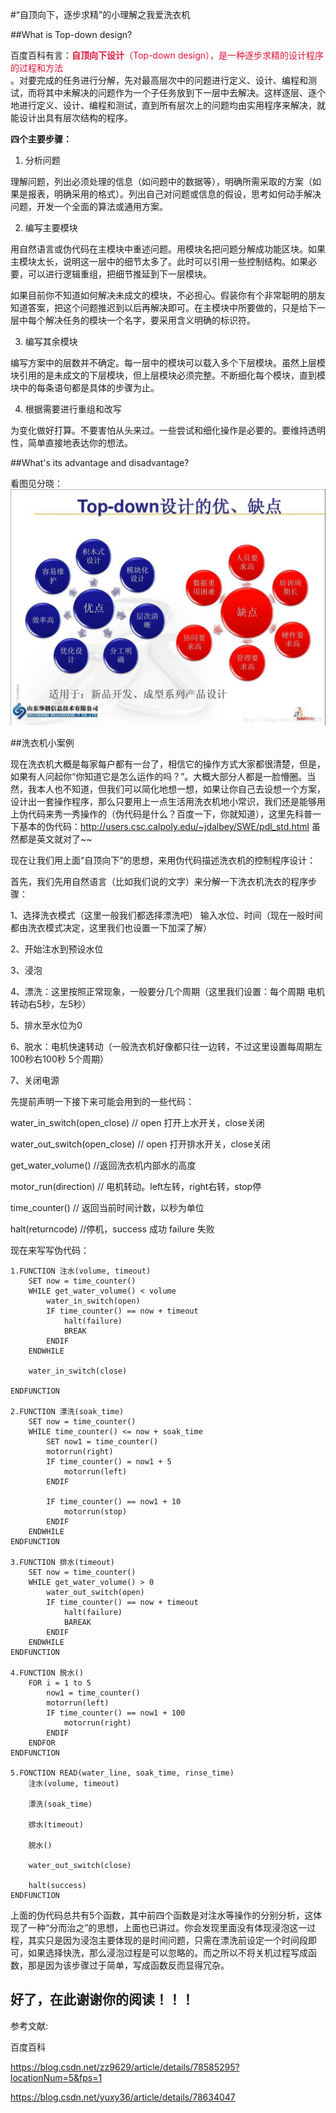  #“自顶向下，逐步求精”的小理解之我爱洗衣机

 ##What is Top-down design?

百度百科有言：<font color=#DC143C>**自顶向下设计**（Top-down design），是一种逐步求精的设计程序的过程和方法</font><br/>。对要完成的任务进行分解，先对最高层次中的问题进行定义、设计、编程和测试，而将其中未解决的问题作为一个子任务放到下一层中去解决。这样逐层、逐个地进行定义、设计、编程和测试，直到所有层次上的问题均由实用程序来解决，就能设计出具有层次结构的程序。

**四个主要步骤：**

1. 分析问题

理解问题，列出必须处理的信息（如问题中的数据等），明确所需采取的方案（如果是报表，明确采用的格式）。列出自己对问题或信息的假设，思考如何动手解决问题，开发一个全面的算法或通用方案。

2. 编写主要模块

用自然语言或伪代码在主模块中重述问题。用模块名把问题分解成功能区块。如果主模块太长，说明这一层中的细节太多了。此时可以引用一些控制结构。如果必要，可以进行逻辑重组，把细节推延到下一层模块。 

如果目前你不知道如何解决未成文的模块，不必担心。假装你有个非常聪明的朋友知道答案，把这个问题推迟到以后再解决即可。在主模块中所要做的，只是给下一层中每个解决任务的模块一个名字，要采用含义明确的标识符。


3. 编写其余模块

编写方案中的层数并不确定。每一层中的模块可以载入多个下层模块。虽然上层模块引用的是未成文的下层模块，但上层模块必须完整。不断细化每个模块，直到模块中的每条语句都是具体的步骤为止。

4. 根据需要进行重组和改写

为变化做好打算。不要害怕从头来过。一些尝试和细化操作是必要的。要维持透明性，简单直接地表达你的想法。

 ##What's its advantage and disadvantage?

看图见分晓：
![](234.jpg)

 ##洗衣机小案例

现在洗衣机大概是每家每户都有一台了，相信它的操作方式大家都很清楚，但是，如果有人问起你“你知道它是怎么运作的吗？”。大概大部分人都是一脸懵圈。当然，我本人也不知道，但我们可以简化地想一想，如果让你自己去设想一个方案，设计出一套操作程序，那么只要用上一点生活用洗衣机地小常识，我们还是能够用上伪代码来秀一秀操作的（伪代码是什么？百度一下，你就知道），这里先科普一下基本的伪代码：<http://users.csc.calpoly.edu/~jdalbey/SWE/pdl_std.html>
虽然都是英文就对了~~

现在让我们用上面“自顶向下”的思想，来用伪代码描述洗衣机的控制程序设计：

首先，我们先用自然语言（比如我们说的文字）来分解一下洗衣机洗衣的程序步骤：

1、选择洗衣模式（这里一般我们都选择漂洗吧）   输入水位、时间（现在一般时间都由洗衣模式决定，这里我们也设置一下加深了解）

2、开始注水到预设水位

3、浸泡

4、漂洗：这里按照正常现象，一般要分几个周期（这里我们设置：每个周期  电机转动右5秒，左5秒）

5、排水至水位为0

6、脱水：电机快速转动（一般洗衣机好像都只往一边转，不过这里设置每周期左100秒右100秒 5个周期）

7、关闭电源


先提前声明一下接下来可能会用到的一些代码：

water_in_switch(open_close) // open 打开上水开关，close关闭

water_out_switch(open_close) // open 打开排水开关，close关闭

get_water_volume() //返回洗衣机内部水的高度

motor_run(direction) // 电机转动。left左转，right右转，stop停

time_counter() // 返回当前时间计数，以秒为单位

halt(returncode) //停机，success 成功 failure 失败

现在来写写伪代码：

```
1.FUNCTION 注水(volume, timeout)
    SET now = time_counter()
    WHILE get_water_volume() < volume
        water_in_switch(open)
        IF time_counter() == now + timeout
            halt(failure)
            BREAK
        ENDIF
    ENDWHILE

    water_in_switch(close)

ENDFUNCTION

2.FUNCTION 漂洗(soak_time)
    SET now = time_counter()
    WHILE time_counter() <= now + soak_time
        SET now1 = time_counter()
        motorrun(right)
        IF time_counter() = now1 + 5
            motorrun(left)
        ENDIF

        IF time_counter() == now1 + 10
            motorrun(stop)
        ENDIF
    ENDWHILE 
ENDFUNCTION

3.FUNCTION 排水(timeout)
    SET now = time_counter()
    WHILE get_water_volume() > 0
        water_out_switch(open)
        IF time_counter() == now + timeout
            halt(failure)
            BAREAK
        ENDIF
    ENDWHILE
ENDFUNCTION

4.FUNCTION 脱水()
    FOR i = 1 to 5
        now1 = time_counter()
        motorrun(left)
        IF time_counter() == now1 + 100
            motorrun(right)
        ENDIF
    ENDFOR
ENDFUNCTION

5.FONCTION READ(water_line, soak_time, rinse_time)
    注水(volume, timeout)

    漂洗(soak_time)

    排水(timeout)

    脱水()

    water_out_switch(close)

    halt(success)
ENDFUNCTION
```

上面的伪代码总共有5个函数，其中前四个函数是对注水等操作的分别分析，这体现了一种“分而治之”的思想，上面也已讲过。你会发现里面没有体现浸泡这一过程，其实只是因为浸泡主要体现的是时间问题，只需在漂洗前设定一个时间段即可，如果选择快洗，那么浸泡过程是可以忽略的。而之所以不将关机过程写成函数，那是因为该步骤过于简单，写成函数反而显得冗杂。

好了，在此谢谢你的阅读！！！
------
参考文献:

百度百科

<https://blog.csdn.net/zz9629/article/details/78585295?locationNum=5&fps=1>

<https://blog.csdn.net/yuxy36/article/details/78634047>
